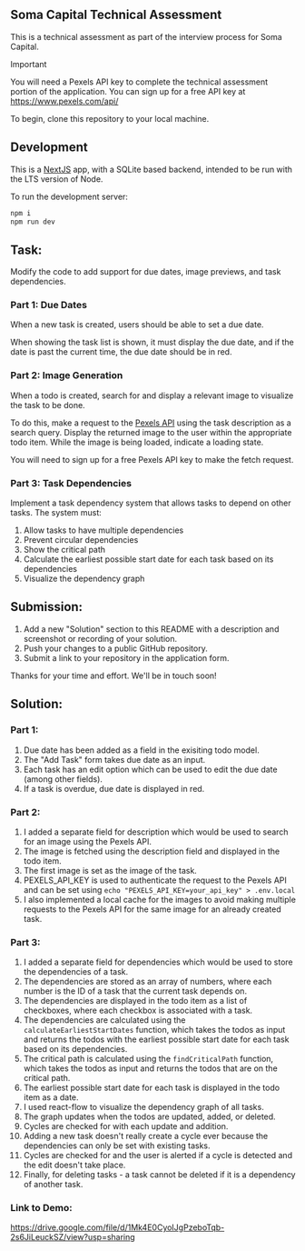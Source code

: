 ## Soma Capital Technical Assessment

This is a technical assessment as part of the interview process for Soma Capital.

> [!IMPORTANT]  
> You will need a Pexels API key to complete the technical assessment portion of the application. You can sign up for a free API key at https://www.pexels.com/api/  

To begin, clone this repository to your local machine.

## Development

This is a [NextJS](https://nextjs.org) app, with a SQLite based backend, intended to be run with the LTS version of Node.

To run the development server:

```bash
npm i
npm run dev
```

## Task:

Modify the code to add support for due dates, image previews, and task dependencies.

### Part 1: Due Dates 

When a new task is created, users should be able to set a due date.

When showing the task list is shown, it must display the due date, and if the date is past the current time, the due date should be in red.

### Part 2: Image Generation 

When a todo is created, search for and display a relevant image to visualize the task to be done. 

To do this, make a request to the [Pexels API](https://www.pexels.com/api/) using the task description as a search query. Display the returned image to the user within the appropriate todo item. While the image is being loaded, indicate a loading state.

You will need to sign up for a free Pexels API key to make the fetch request. 

### Part 3: Task Dependencies

Implement a task dependency system that allows tasks to depend on other tasks. The system must:

1. Allow tasks to have multiple dependencies
2. Prevent circular dependencies
3. Show the critical path
4. Calculate the earliest possible start date for each task based on its dependencies
5. Visualize the dependency graph

## Submission:

1. Add a new "Solution" section to this README with a description and screenshot or recording of your solution. 
2. Push your changes to a public GitHub repository.
3. Submit a link to your repository in the application form.

Thanks for your time and effort. We'll be in touch soon!

## Solution:

### Part 1:

1. Due date has been added as a field in the exisiting todo model.
2. The "Add Task" form takes due date as an input.
3. Each task has an edit option which can be used to edit the due date (among other fields).
4. If a task is overdue, due date is displayed in red.

### Part 2:

1. I added a separate field for description which would be used to search for an image using the Pexels API.
2. The image is fetched using the description field and displayed in the todo item.
3. The first image is set as the image of the task.
4. PEXELS_API_KEY is used to authenticate the request to the Pexels API and can be set using `echo "PEXELS_API_KEY=your_api_key" > .env.local`
5. I also implemented a local cache for the images to avoid making multiple requests to the Pexels API for the same image for an already created task.

### Part 3:

1. I added a separate field for dependencies which would be used to store the dependencies of a task.
2. The dependencies are stored as an array of numbers, where each number is the ID of a task that the current task depends on.
3. The dependencies are displayed in the todo item as a list of checkboxes, where each checkbox is associated with a task.
4. The dependencies are calculated using the `calculateEarliestStartDates` function, which takes the todos as input and returns the todos with the earliest possible start date for each task based on its dependencies.
5. The critical path is calculated using the `findCriticalPath` function, which takes the todos as input and returns the todos that are on the critical path.
6. The earliest possible start date for each task is displayed in the todo item as a date.
7. I used react-flow to visualize the dependency graph of all tasks.
8. The graph updates when the todos are updated, added, or deleted.
9. Cycles are checked for with each update and addition.
10. Adding a new task doesn't really create a cycle ever because the dependencies can only be set with existing tasks.
11. Cycles are checked for and the user is alerted if a cycle is detected and the edit doesn't take place.
12. Finally, for deleting tasks - a task cannot be deleted if it is a dependency of another task.

### Link to Demo:

https://drive.google.com/file/d/1Mk4E0CyoIJgPzeboTqb-2s6JiLeuckSZ/view?usp=sharing
